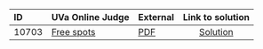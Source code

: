 | ID | UVa Online Judge | External | Link to solution |
|:---|:---|:---|:---:|
| 10703 | [Free spots](https://onlinejudge.org/index.php?option=com_onlinejudge&Itemid=8&category=624&page=show_problem&problem=1644) | [PDF](https://onlinejudge.org/external/107/10703.pdf) | [Solution](https%3A//github.com/versenyi98/programming-contests/tree/master/UVa%20Online%20Judge/10703%2520-%2520Free%2520spots)|
